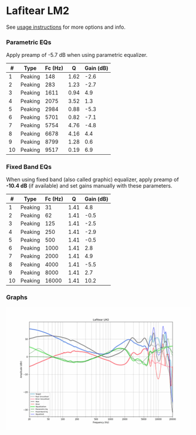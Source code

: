 # Lafitear LM2
See [usage instructions](https://github.com/jaakkopasanen/AutoEq#usage) for more options and info.

### Parametric EQs
Apply preamp of -5.7 dB when using parametric equalizer.

|   # | Type    |   Fc (Hz) |    Q |   Gain (dB) |
|-----|---------|-----------|------|-------------|
|   1 | Peaking |       148 | 1.62 |        -2.6 |
|   2 | Peaking |       283 | 1.23 |        -2.7 |
|   3 | Peaking |      1611 | 0.94 |         4.9 |
|   4 | Peaking |      2075 | 3.52 |         1.3 |
|   5 | Peaking |      2984 | 0.88 |        -5.3 |
|   6 | Peaking |      5701 | 0.82 |        -7.1 |
|   7 | Peaking |      5754 | 4.76 |        -4.8 |
|   8 | Peaking |      6678 | 4.16 |         4.4 |
|   9 | Peaking |      8799 | 1.28 |         0.6 |
|  10 | Peaking |      9517 | 0.19 |         6.9 |

### Fixed Band EQs
When using fixed band (also called graphic) equalizer, apply preamp of **-10.4 dB** (if available) and set gains manually with these parameters.

|   # | Type    |   Fc (Hz) |    Q |   Gain (dB) |
|-----|---------|-----------|------|-------------|
|   1 | Peaking |        31 | 1.41 |         4.8 |
|   2 | Peaking |        62 | 1.41 |        -0.5 |
|   3 | Peaking |       125 | 1.41 |        -2.5 |
|   4 | Peaking |       250 | 1.41 |        -2.9 |
|   5 | Peaking |       500 | 1.41 |        -0.5 |
|   6 | Peaking |      1000 | 1.41 |         2.8 |
|   7 | Peaking |      2000 | 1.41 |         4.9 |
|   8 | Peaking |      4000 | 1.41 |        -5.5 |
|   9 | Peaking |      8000 | 1.41 |         2.7 |
|  10 | Peaking |     16000 | 1.41 |        10.2 |

### Graphs
![](./Lafitear%20LM2.png)
